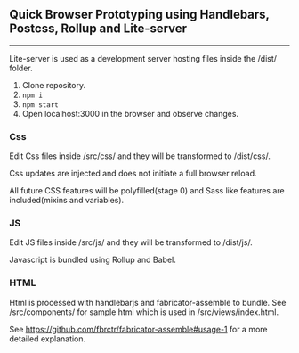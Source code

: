 ## Quick Browser Prototyping using Handlebars, Postcss, Rollup and Lite-server

----

Lite-server is used as a development server hosting files inside the /dist/ folder. 

1. Clone repository.
2. `npm i`
3. `npm start`
4. Open localhost:3000 in the browser and observe changes.

### Css

Edit Css files inside /src/css/ and they will be transformed to /dist/css/.

Css updates are injected and does not initiate a full browser reload.

All future CSS features will be polyfilled(stage 0) and Sass like features are included(mixins and variables).

### JS

Edit JS files inside /src/js/ and they will be transformed to /dist/js/.

Javascript is bundled using Rollup and Babel.

### HTML

Html is processed with handlebarjs and fabricator-assemble to bundle. See /src/components/ for sample html which is used in /src/views/index.html.

See  https://github.com/fbrctr/fabricator-assemble#usage-1 for a more detailed explanation.